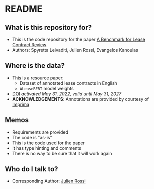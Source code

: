 # README #



## What is this repository for?

* This is the code repository for the paper [A Benchmark for Lease Contract Review](https://arxiv.org/abs/2010.10386)
* Authors: Spyretta Leivaditi, Julien Rossi, Evangelos Kanoulas

## Where is the data?

* This is a resource paper:
  * Dataset of annotated lease contracts in English
  * `ALeaseBERT` model weights
* [DOI](https://doi.org/10.21942/uva.19732993) *activated May 31, 2022, valid until May 31, 2027*
* **ACKNOWLEDGEMENTS**: Annotations are provided by courtesy of [Imprima](https://www.imprima.com/)

## Memos
* Requirements are provided
* The code is "as-is" 
* This is the code used for the paper
* It has type hinting and comments
* There is no way to be sure that it will work again

## Who do I talk to?

* Corresponding Author: [Julien Rossi](mailto:j.rossi@uva.nl) 

